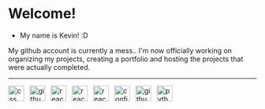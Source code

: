 # Welcome!

- My name is Kevin! :D

My github account is currently a mess.. I'm now officially working on organizing my projects, creating a portfolio and hosting the projects that were actually completed.

---
<img align="left" alt="css" style="width: 32px; padding-right: 8px;" src="https://skillicons.dev/icons?i=css" /><img align="left" alt="github-config" style="width: 32px; padding-right: 8px;" src="https://skillicons.dev/icons?i=github-config" /><img align="left" alt="react-hooks" style="width: 32px; padding-right: 8px;" src="https://skillicons.dev/icons?i=react-hooks" /><img align="left" alt="react-router" style="width: 32px; padding-right: 8px;" src="https://skillicons.dev/icons?i=react-router" /><img align="left" alt="react" style="width: 32px; padding-right: 8px;" src="https://skillicons.dev/icons?i=react" /><img align="left" alt="config" style="width: 32px; padding-right: 8px;" src="https://skillicons.dev/icons?i=config" /><img align="left" alt="github-actions" style="width: 32px; padding-right: 8px;" src="https://skillicons.dev/icons?i=github-actions" /><img align="left" alt="python" style="width: 32px; padding-right: 8px;" src="https://skillicons.dev/icons?i=python" />
